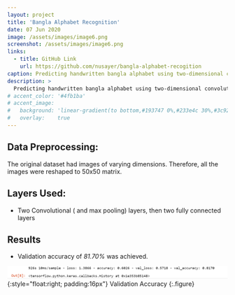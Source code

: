 ```yaml
---
layout: project
title: 'Bangla Alphabet Recognition'
date: 07 Jun 2020
image: /assets/images/image6.png
screenshot: /assets/images/image6.png
links:
  - title: GitHub Link
    url: https://github.com/nusayer/bangla-alphabet-recogition
caption: Predicting handwritten bangla alphabet using two-dimensional convolutional neural network
description: >
  Predicting handwritten bangla alphabet using two-dimensional convolutional neural network
# accent_color: '#4fb1ba'
# accent_image:
#   background: 'linear-gradient(to bottom,#193747 0%,#233e4c 30%,#3c929e 50%,#d5d5d4 70%,#cdccc8 100%)'
#   overlay:    true
---
```


## Data Preprocessing: 
The original dataset had images of varying dimensions. Therefore, all the images were reshaped to 50x50 matrix. 

## Layers Used:
* Two Convolutional ( and max pooling) layers, then two fully connected layers

## Results
* Validation accuracy of _81.70%_ was achieved.

![result](/assets/images/image7.png){:style="float:right; padding:16px"}
Validation Accuracy
{:.figure}

